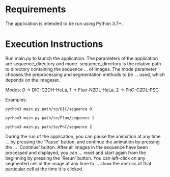 # Requirements
The application is intended to be run using Python 3.7+.

# Execution Instructions
Run main.py to launch the application.
The parameters of the application are sequence_directory and mode.
sequence_directory is the relative path to directory containing the sequence ...
of images.
The mode parameter chooses the preprocessing and segmentation methods to be ...
used, which depends on the imageset.

Modes: 0 -> DIC-C2DH-HeLa, 1 -> Fluo-N2DL-HeLa, 2 -> PhC-C2DL-PSC

Examples:
```
python3 main.py path/to/DIC/sequence 0 
```
```
python3 main.py path/to/Fluo/sequence 1 
```
```
python3 main.py path/to/PhC/sequence 2
```
During the run of the application, you can pause the animation at any time ...
by pressing the 'Pause' button, and continue the animation by pressing the ...
'Continue' button.
After all images in the sequence have been processed and displayed, you can ...
reset and start again from the beginning by pressing the 'Rerun' button.
You can left-click on any segmented cell in the image at any time to ...
show the metrics of that particular cell at the time it is clicked.

